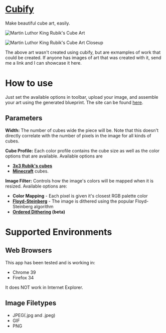 [Cubify](http://abefehr.com/cubify/)
======

Make beautiful cube art, easily.

![Martin Luthor King Rubik's Cube Art](http://api.ning.com/files/kV4MbYiv7oQmd9OcINNPMSwdUVegnN1*ev7-JuE-o4CyaSz1aTvgB0jMsHY9KoaQKg0LzPTRyiDFwD*0usqXwXj5sPOyAw3n/1082081843.jpeg)

![Martin Luthor King Rubik's Cube Art Closeup](https://c1.staticflickr.com/5/4083/5047234667_43cede6b18_z.jpg)

The above art wasn't created using cubify, but are exmamples of work that could be created. If anyone has images of art that was created with it, send me a link and I can showcase it here.

How to use
==========
Just set the available options in toolbar, upload your image, and assemble your art using the generated blueprint. The site can be found [here](http://abefehr.com/cubify/).

Parameters
----------
**Width:** The number of cubes wide the piece will be. Note that this doesn't directly correlate with the number of pixels in the image for all kinds of cubes.

**Cube Profile:** Each color profile contains the cube size as well as the color options that are available. Available options are 

- [**3x3 Rubik's cubes**](https://en.wikipedia.org/wiki/Rubik%27s_Cube)
- [**Minecraft**](https://minecraft.net/) cubes.

**Image Filter:** Controls how the image's colors will be mapped when it is resized. Available options are:

- **Color Mapping** - Each pixel is given it's closest RGB palette color
- [**Floyd-Steinberg**](https://en.wikipedia.org/wiki/Floyd%E2%80%93Steinberg_dithering) - The image is dithered using the popular Floyd-Steinberg algorithm
- **[Ordered Dithering](https://en.wikipedia.org/wiki/Ordered_dithering) (beta)**


Supported Environments
======================

Web Browsers
------------
This app has been tested and is working in:
- Chrome 39
- Firefox 34

It does NOT work in Internet Explorer.

Image Filetypes
---------------
- JPEG(.jpg and .jpeg)
- GIF
- PNG

